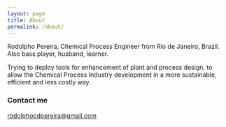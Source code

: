 ```yaml
---
layout: page
title: About
permalink: /about/
---
```


Rodolpho Pereira, Chemical Process Engineer from Rio de Janeiro, Brazil. Also bass player, husband, learner.  

Trying to deploy tools for enhancement of plant and process design, to allow the Chemical Process Industry development in a more sustainable, efficient and less costly way.

### Contact me

[rodolphocdpereira@gmail.com](mailto:rodolphocdpereira@gmail.com)
